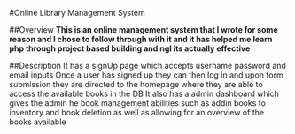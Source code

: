 #Online Library Management System

##Overview
**This is an online management system that I wrote for some reason and I chose to follow through with it and it has helped me learn php through project based building and ngl its actually effective**

##Description
It has a signUp page which accepts username password and email inputs
Once a user has signed up they can then log in and upon form submission they are directed to the homepage where they are able to access the available books in the DB
It also has a admin dashboard which gives the admin he book management abilities such as addin books to inventory and book deletion as well as allowing for an overview of the books available
